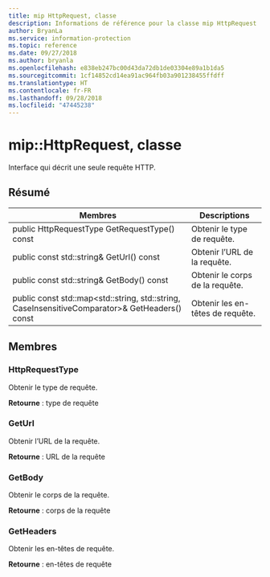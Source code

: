 ```yaml
---
title: mip HttpRequest, classe
description: Informations de référence pour la classe mip HttpRequest
author: BryanLa
ms.service: information-protection
ms.topic: reference
ms.date: 09/27/2018
ms.author: bryanla
ms.openlocfilehash: e838eb247bc00d43da72db1de03304e89a1b1da5
ms.sourcegitcommit: 1cf14852cd14ea91ac964fb03a901238455ffdff
ms.translationtype: HT
ms.contentlocale: fr-FR
ms.lasthandoff: 09/28/2018
ms.locfileid: "47445238"
---
```

# <a name="class-miphttprequest"></a>mip::HttpRequest, classe 
Interface qui décrit une seule requête HTTP.
  
## <a name="summary"></a>Résumé
 Membres                        | Descriptions                                
--------------------------------|---------------------------------------------
 public HttpRequestType GetRequestType() const  |  Obtenir le type de requête.
 public const std::string& GetUrl() const  |  Obtenir l’URL de la requête.
 public const std::string& GetBody() const  |  Obtenir le corps de la requête.
public const std::map<std::string, std::string, CaseInsensitiveComparator>& GetHeaders() const  |  Obtenir les en-têtes de requête.
  
## <a name="members"></a>Membres
  
### <a name="httprequesttype"></a>HttpRequestType
Obtenir le type de requête.

  
**Retourne** : type de requête
  
### <a name="geturl"></a>GetUrl
Obtenir l’URL de la requête.

  
**Retourne** : URL de la requête
  
### <a name="getbody"></a>GetBody
Obtenir le corps de la requête.

  
**Retourne** : corps de la requête
  
### <a name="getheaders"></a>GetHeaders
Obtenir les en-têtes de requête.

  
**Retourne** : en-têtes de requête